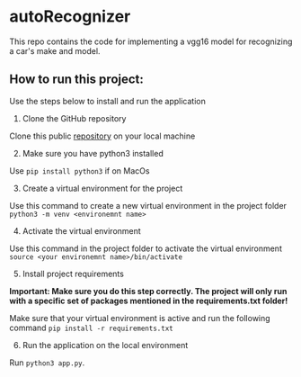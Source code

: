 # autoRecognizer
This repo contains the code for implementing a vgg16 model for recognizing a car's make and model.  

## How to run this project:

Use the steps below to install and run the application

1. Clone the GitHub repository

Clone this public [repository](https://github.com/LunguRadu/drawnTogether) on your local machine

2. Make sure you have python3 installed

Use `pip install python3` if on MacOs

3. Create a virtual environment for the project

Use this command to create a new virtual environment in the project folder `python3 -m venv <environemnt name>`

4. Activate the virtual environment 

Use this command in the project folder to activate the virtual environment 
`source <your environemnt name>/bin/activate`

5. Install project requirements 

<strong> Important: Make sure you do this step correctly. The project will only run with a specific set of packages mentioned in the requirements.txt folder!</strong>

Make sure that your virtual environment is active and run the following command
`pip install -r requirements.txt`

6. Run the application on the local environment

Run `python3 app.py`. 
